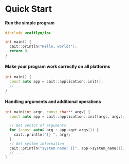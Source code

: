 # Quick Start

#### Run the simple program

```c++
#include <caitlyn/io>

int main() {
  cait::println("Hello, world!");
  return 0;
}
```

#### Make your program work correctly on all platforms

```c++
int main() {
  const auto app = cait::application::init();
  // ...
}
```

#### Handling arguments and additional operations

```c++
int main(int argc, const char** argv) {
  const auto app = cait::application::init(argc, argv);
  
  // Get vector of arguments
  for (const auto& arg : app->get_args()) {
    cait::println("{} ", arg);
  }
  // Get system information
  cait::println("system name: {}", app->system_name());
  // ...
}
```
